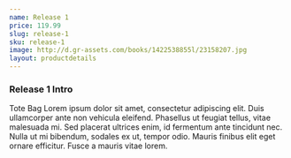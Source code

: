 ```yaml
---
name: Release 1 
price: 119.99
slug: release-1
sku: release-1
image: http://d.gr-assets.com/books/1422538855l/23158207.jpg
layout: productdetails
---
```

### Release 1 Intro
Tote Bag Lorem ipsum dolor sit amet, consectetur adipiscing elit. Duis ullamcorper ante non vehicula eleifend.
Phasellus ut feugiat tellus, vitae malesuada mi. Sed placerat ultrices enim, id fermentum ante tincidunt nec.
Nulla ut mi bibendum, sodales ex ut, tempor odio. Mauris finibus elit eget ornare efficitur. Fusce a mauris vitae lorem.